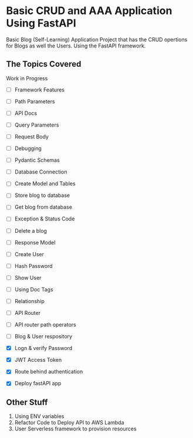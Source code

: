 # Basic CRUD and AAA Application Using FastAPI

Basic Blog (Self-Learning) Application Project that has the CRUD opertions for Blogs as well the Users. Using the FastAPI framework.

## The Topics Covered

Work in Progress

- [ ] Framework Features
- [ ] Path Parameters
- [ ] API Docs
- [ ] Query Parameters
- [ ] Request Body
- [ ] Debugging
- [ ] Pydantic Schemas
- [ ] Database Connection
- [ ] Create Model and Tables
- [ ] Store blog to database
- [ ] Get blog from database
- [ ] Exception & Status Code
- [ ] Delete a blog
- [ ] Response Model
- [ ] Create User
- [ ] Hash Password
- [ ] Show User
- [ ] Using Doc Tags
- [ ] Relationship
- [ ] API Router
- [ ] API router path operators
- [ ] Blog & User respository
- [x] Logn & verify Password
- [x] JWT Access Token
- [x] Route behind authentication
- [x] Deploy fastAPI app


## Other Stuff
1. Using ENV variables
2. Refactor Code to Deploy API to AWS Lambda
3. User Serverless framework to provision resources